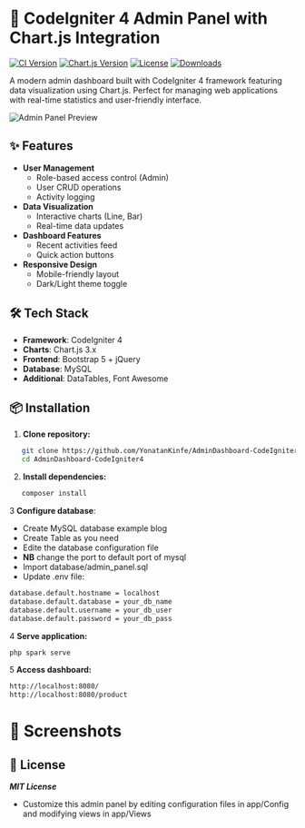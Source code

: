 # 🚀 CodeIgniter 4 Admin Panel with Chart.js Integration

[![CI Version](https://img.shields.io/badge/CodeIgniter-4.x-red?style=flat-square&logo=codeigniter)](https://codeigniter.com)
[![Chart.js Version](https://img.shields.io/badge/Chart.js-3.x-FF6384?style=flat-square&logo=chart.js)](https://www.chartjs.org)
[![License](https://img.shields.io/github/license/yourusername/reponame?style=flat-square)](LICENSE)
[![Downloads](https://img.shields.io/github/downloads/yourusername/reponame/total?style=flat-square)](https://github.com/yourusername/reponame/archive/main.zip)

A modern admin dashboard built with CodeIgniter 4 framework featuring data visualization using Chart.js. Perfect for managing web applications with real-time statistics and user-friendly interface.

![Admin Panel Preview](screenshots/dashboard-preview.png)

## ✨ Features

- **User Management**
  - Role-based access control (Admin)
  - User CRUD operations
  - Activity logging
- **Data Visualization**
  - Interactive charts (Line, Bar)
  - Real-time data updates
- **Dashboard Features**
  - Recent activities feed
  - Quick action buttons
- **Responsive Design**
  - Mobile-friendly layout
  - Dark/Light theme toggle

## 🛠️ Tech Stack

- **Framework**: CodeIgniter 4
- **Charts**: Chart.js 3.x
- **Frontend**: Bootstrap 5 + jQuery
- **Database**: MySQL
- **Additional**: DataTables, Font Awesome

## 📦 Installation

1. **Clone repository:**
```bash
   git clone https://github.com/YonatanKinfe/AdminDashboard-CodeIgniter4.git
   cd AdminDashboard-CodeIgniter4
```
2. **Install dependencies:**
```bash
   composer install
```
3 **Configure database**:
- Create MySQL database example blog
- Create Table as you need
- Edite the database configuration file
- **NB** change the port to default port of mysql
- Import database/admin_panel.sql
- Update .env file:
```bash
database.default.hostname = localhost
database.default.database = your_db_name
database.default.username = your_db_user
database.default.password = your_db_pass
```
4 **Serve application:**
```bash
php spark serve
```
5 **Access dashboard:**
```bash
http://localhost:8080/
http://localhost:8080/product
```
# 📸 Screenshots

## 📄 License
***MIT License***
+ Customize this admin panel by editing configuration files in app/Config and modifying views in app/Views

